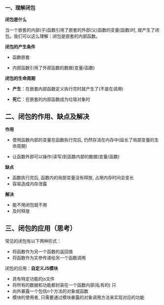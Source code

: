 ### 一、理解闭包

**闭包是什么**

当一个嵌套的内部(子)函数引用了嵌套的外部(父)函数的变量(函数)时, 就产生了闭包。我们可以这么理解：闭包是嵌套的内部函数。

**闭包的产生条件**

- 函数嵌套

- 内部函数引用了外部函数的数据(变量/函数)

**闭包的生命周期**

- **产生**：在嵌套内部函数定义执行完时就产生了(不是在调用)

- **死亡**：在嵌套的内部函数成为垃圾对象时

## 二、闭包的作用、缺点及解决

**作用**

- 使用函数内部的变量在函数执行完后, 仍然存活在内存中(延长了局部变量的生命周期) 
  
- 让函数外部可以操作(读写)到函数内部的数据(变量/函数) 
  

**缺点**

- 函数执行完后, 函数内的局部变量没有释放, 占用内存时间会变长 
- 容易造成内存泄露

**解决**

- 能不用闭包就不用
- 及时释放

## 三、闭包的应用（思考）

常见的闭包有以下两种形式：

- 将函数作为另一个函数的返回值
- 将函数作为实参传递给另一个函数调用

闭包的应用：**自定义JS模块**

- 具有特定功能的js文件
- 将所有的数据和功能都封装在一个函数内部(私有的) 只
- 向外暴露一个包信n个方法的对象或函数
- 模块的使用者, 只需要通过模块暴露的对象调用方法来实现对应的功能